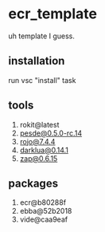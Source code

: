 # ecr_template

uh template I guess.

## installation

run vsc "install" task

## tools

1. rokit@latest
2. pesde@0.5.0-rc.14
3. rojo@7.4.4
4. darklua@0.14.1
5. zap@0.6.15

## packages

1. ecr@b80288f
2. ebba@52b2018
3. vide@caa9eaf
